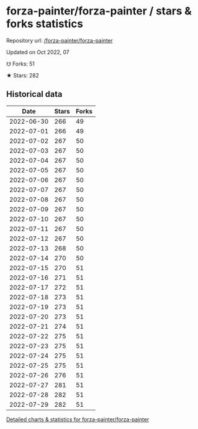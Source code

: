 # forza-painter/forza-painter / stars & forks statistics

Repository url: [/forza-painter/forza-painter](https://github.com/forza-painter/forza-painter)

Updated on Oct 2022, 07

☋ Forks: 51

★ Stars: 282

## Historical data
| Date | Stars | Forks |
|------|-------|-------|
| 2022-06-30 | 266 | 49 | 
| 2022-07-01 | 266 | 49 | 
| 2022-07-02 | 267 | 50 | 
| 2022-07-03 | 267 | 50 | 
| 2022-07-04 | 267 | 50 | 
| 2022-07-05 | 267 | 50 | 
| 2022-07-06 | 267 | 50 | 
| 2022-07-07 | 267 | 50 | 
| 2022-07-08 | 267 | 50 | 
| 2022-07-09 | 267 | 50 | 
| 2022-07-10 | 267 | 50 | 
| 2022-07-11 | 267 | 50 | 
| 2022-07-12 | 267 | 50 | 
| 2022-07-13 | 268 | 50 | 
| 2022-07-14 | 270 | 50 | 
| 2022-07-15 | 270 | 51 | 
| 2022-07-16 | 271 | 51 | 
| 2022-07-17 | 272 | 51 | 
| 2022-07-18 | 273 | 51 | 
| 2022-07-19 | 273 | 51 | 
| 2022-07-20 | 273 | 51 | 
| 2022-07-21 | 274 | 51 | 
| 2022-07-22 | 275 | 51 | 
| 2022-07-23 | 275 | 51 | 
| 2022-07-24 | 275 | 51 | 
| 2022-07-25 | 275 | 51 | 
| 2022-07-26 | 276 | 51 | 
| 2022-07-27 | 281 | 51 | 
| 2022-07-28 | 282 | 51 | 
| 2022-07-29 | 282 | 51 | 


[Detailed charts & statistics for forza-painter/forza-painter](https://reviewgithub.com/rep/forza-painter/forza-painter)

